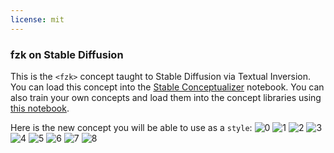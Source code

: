 ```yaml
---
license: mit
---
```

### fzk on Stable Diffusion
This is the `<fzk>` concept taught to Stable Diffusion via Textual Inversion. You can load this concept into the [Stable Conceptualizer](https://colab.research.google.com/github/huggingface/notebooks/blob/main/diffusers/stable_conceptualizer_inference.ipynb) notebook. You can also train your own concepts and load them into the concept libraries using [this notebook](https://colab.research.google.com/github/huggingface/notebooks/blob/main/diffusers/sd_textual_inversion_training.ipynb).

Here is the new concept you will be able to use as a `style`:
![<fzk> 0](https://huggingface.co/sd-concepts-library/fzk/resolve/main/concept_images/8.jpeg)
![<fzk> 1](https://huggingface.co/sd-concepts-library/fzk/resolve/main/concept_images/4.jpeg)
![<fzk> 2](https://huggingface.co/sd-concepts-library/fzk/resolve/main/concept_images/0.jpeg)
![<fzk> 3](https://huggingface.co/sd-concepts-library/fzk/resolve/main/concept_images/3.jpeg)
![<fzk> 4](https://huggingface.co/sd-concepts-library/fzk/resolve/main/concept_images/6.jpeg)
![<fzk> 5](https://huggingface.co/sd-concepts-library/fzk/resolve/main/concept_images/2.jpeg)
![<fzk> 6](https://huggingface.co/sd-concepts-library/fzk/resolve/main/concept_images/1.jpeg)
![<fzk> 7](https://huggingface.co/sd-concepts-library/fzk/resolve/main/concept_images/5.jpeg)
![<fzk> 8](https://huggingface.co/sd-concepts-library/fzk/resolve/main/concept_images/7.jpeg)

